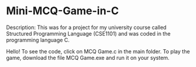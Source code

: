 # Mini-MCQ-Game-in-C

Description: 
This was for a project for my university course called Structured Programming Language (CSE1101) and was coded in the programming language C.

Hello! 
To see the code, click on MCQ Game.c in the main folder. 
To play the game, download the file MCQ Game.exe and run it on your system. 
